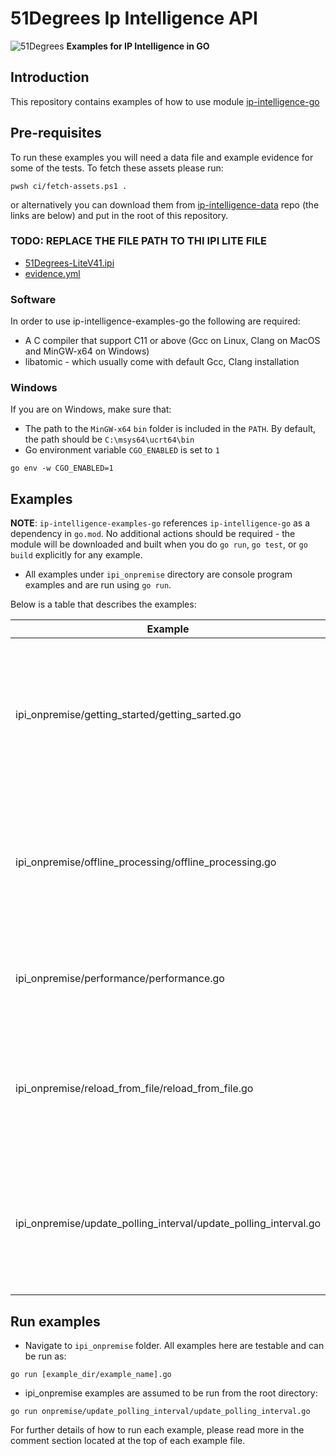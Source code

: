 # 51Degrees Ip Intelligence API

![51Degrees](https://51degrees.com/img/logo.png?utm_source=github&utm_medium=repository&utm_campaign=c_open_source&utm_content=readme_main "Data rewards the curious")
**Examples for IP Intelligence in GO**

## Introduction

This repository contains examples of how to use
module [ip-intelligence-go](https://github.com/51degrees/ip-intelligence-go)

## Pre-requisites

To run these examples you will need a data file and example evidence for some of the tests. To fetch these assets please
run:

```
pwsh ci/fetch-assets.ps1 .
```

or alternatively you can download them from [ip-intelligence-data](https://github.com/51Degrees/ip-intelligence-data)
repo (the links are below) and put in the root of this repository.

### TODO: REPLACE THE FILE PATH TO THI IPI LITE FILE

- [51Degrees-LiteV41.ipi](https://github.com/51Degrees/ip-intelligence-data)
- [evidence.yml](https://github.com/51Degrees/ip-intelligence-data/blob/main/evidence.yml)

### Software

In order to use ip-intelligence-examples-go the following are required:

- A C compiler that support C11 or above (Gcc on Linux, Clang on MacOS and MinGW-x64 on Windows)
- libatomic - which usually come with default Gcc, Clang installation

### Windows

If you are on Windows, make sure that:

- The path to the `MinGW-x64` `bin` folder is included in the `PATH`. By default, the path should be
  `C:\msys64\ucrt64\bin`
- Go environment variable `CGO_ENABLED` is set to `1`

```
go env -w CGO_ENABLED=1
```

## Examples

**NOTE**: `ip-intelligence-examples-go` references `ip-intelligence-go` as a dependency in `go.mod`. No additional
actions should be required - the module will be downloaded and built when you do `go run`, `go test`, or `go build`
explicitly for any example.

- All examples under `ipi_onpremise` directory are console program examples and are run using `go run`.

Below is a table that describes the examples:

| Example                                                          | Description                                                                                                                               |
|------------------------------------------------------------------|-------------------------------------------------------------------------------------------------------------------------------------------|
| ipi_onpremise/getting_started/getting_sarted.go                  | An example showing how to initialize the engine, what minimum parameters are required to start, how to call the engine and get the result |
| ipi_onpremise/offline_processing/offline_processing.go           | Example showing how to get values from the engine in value-weight format; writing the obtained values to a yaml file                      |
| ipi_onpremise/performance/performance.go                         | An example showing the speed of data processing in multi-threaded mode                                                                    |
| ipi_onpremise/reload_from_file/reload_from_file.go               | An example that demonstrates how a data file can be reloaded while serving IP Intelligence requests.                                      |
| ipi_onpremise/update_polling_interval/update_polling_interval.go | A demo of a higher level ipi_onpremise Engine API to do P Intelligenc and do automatic polling for the data file update                   |

## Run examples

- Navigate to `ipi_onpremise` folder. All examples here are testable and can be run as:
```
go run [example_dir/example_name].go
```
- ipi_onpremise examples are assumed to be run from the root directory:
```
go run onpremise/update_polling_interval/update_polling_interval.go
```
For further details of how to run each example, please read more in the comment section located at the top of each example file.
